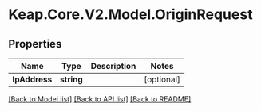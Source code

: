 # Keap.Core.V2.Model.OriginRequest

## Properties

Name | Type | Description | Notes
------------ | ------------- | ------------- | -------------
**IpAddress** | **string** |  | [optional] 

[[Back to Model list]](../README.md#documentation-for-models) [[Back to API list]](../README.md#documentation-for-api-endpoints) [[Back to README]](../README.md)

